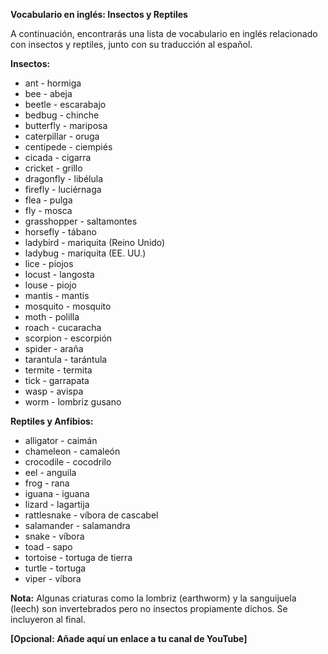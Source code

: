 

**Vocabulario en inglés: Insectos y Reptiles**

A continuación, encontrarás una lista de vocabulario en inglés relacionado con insectos y reptiles, junto con su traducción al español.

**Insectos:**

*   ant - hormiga
*   bee - abeja
*   beetle - escarabajo
*   bedbug - chinche
*   butterfly - mariposa
*   caterpillar - oruga
*   centipede - ciempiés
*   cicada - cigarra
*   cricket - grillo
*   dragonfly - libélula
*   firefly - luciérnaga
*   flea - pulga
*   fly - mosca
*   grasshopper - saltamontes
*   horsefly - tábano
*   ladybird - mariquita (Reino Unido)
*   ladybug - mariquita (EE. UU.)
*   lice - piojos
*   locust - langosta
*   louse - piojo
*   mantis - mantis
*   mosquito - mosquito
*   moth - polilla
*   roach - cucaracha
*   scorpion - escorpión
*   spider - araña
*   tarantula - tarántula
*   termite - termita
*   tick - garrapata
*   wasp - avispa
*   worm - lombriz gusano

**Reptiles y Anfibios:**

*   alligator - caimán
*   chameleon - camaleón
*   crocodile - cocodrilo
*   eel - anguila
*   frog - rana
*   iguana - iguana
*   lizard - lagartija
*   rattlesnake - víbora de cascabel
*   salamander - salamandra
*   snake - víbora
*   toad - sapo
*   tortoise - tortuga de tierra
*   turtle - tortuga
*   viper - víbora

**Nota:** Algunas criaturas como la lombriz (earthworm) y la sanguijuela (leech) son invertebrados pero no insectos propiamente dichos.  Se incluyeron al final.

**[Opcional: Añade aquí un enlace a tu canal de YouTube]**

